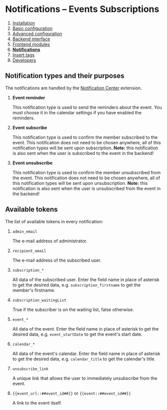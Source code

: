 # Notifications – Events Subscriptions

1. [Installation](01-installation.md)
2. [Basic configuration](02-basics.md)
3. [Advanced configuration](03-advanced.md)
4. [Backend interface](04-backend.md)
5. [Frontend modules](05-frontend-modules.md)
6. [**Notifications**](06-notifications.md)
7. [Insert tags](07-insert-tags.md)
8. [Developers](08-developers.md)


## Notification types and their purposes

The notifications are handled by the
[Notification Center](https://github.com/terminal42/contao-notification_center) extension.

1. **Event reminder**

   This notification type is used to send the reminders about the event. You must choose it in the
   calendar settings if you have enabled the reminders.

2. **Event subscribe**

   This notification type is used to confirm the member subscribed to the event. This notification
   does not need to be chosen anywhere, all of this notification types will be sent upon subscription.
   **Note:** this notification is also sent when the user is subscribed to the event in the backend!

3. **Event unsubscribe**

   This notification type is used to confirm the member unsubscribed from the event. This notification
   does not need to be chosen anywhere, all of this notification types will be sent upon unsubscription.
   **Note:** this notification is also sent when the user is unsubscribed from the event in the backend!


## Available tokens

The list of available tokens in every notification:

1. `admin_email`

   The e-mail address of administrator.

2. `recipient_email`

   The e-mail address of the subscribed user.

3. `subscription_*`

   All data of the subscribed user. Enter the field name in place of asterisk to get
   the desired data, e.g. `subscription_firstname` to get the member's firstname.

4. `subscription_waitingList`

   True if the subscriber is on the waiting list, false otherwise.

4. `event_*`

   All data of the event. Enter the field name in place of asterisk to get
   the desired data, e.g. `event_startDate` to get the event's start date.

5. `calendar_*`

   All data of the event's calendar. Enter the field name in place of asterisk to get
   the desired data, e.g. `calendar_title` to get the calendar's title.

6. `unsubscribe_link`

   A unique link that allows the user to immediately unsubscribe from the event.
   
7. `{{event_url::##event_id##}}` or `{{event::##event_id##}}`

   A link to the event itself.

